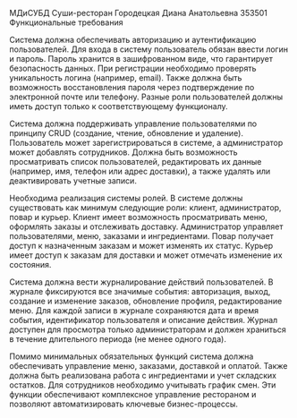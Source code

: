МДиСУБД 
Суши-ресторан
Городецкая Диана Анатольевна 353501
Функциональные требования

Система должна обеспечивать авторизацию и аутентификацию пользователей. Для входа в систему пользователь обязан ввести логин и пароль. Пароль хранится в зашифрованном виде, что гарантирует безопасность данных. При регистрации необходимо проверять уникальность логина (например, email). Также должна быть возможность восстановления пароля через подтверждение по электронной почте или телефону. Разные роли пользователей должны иметь доступ только к соответствующему функционалу.

Система должна поддерживать управление пользователями по принципу CRUD (создание, чтение, обновление и удаление). Пользователь может зарегистрироваться в системе, а администратор может добавлять сотрудников. Должна быть возможность просматривать список пользователей, редактировать их данные (например, имя, телефон или адрес доставки), а также удалять или деактивировать учетные записи.

Необходима реализация системы ролей. В системе должны существовать как минимум следующие роли: клиент, администратор, повар и курьер. Клиент имеет возможность просматривать меню, оформлять заказы и отслеживать доставку. Администратор управляет пользователями, меню, заказами и ингредиентами. Повар получает доступ к назначенным заказам и может изменять их статус. Курьер имеет доступ к заказам для доставки и может отмечать изменение их состояния.

Система должна вести журналирование действий пользователей. В журнале фиксируются все значимые события: авторизация, выход, создание и изменение заказов, обновление профиля, редактирование меню. Для каждой записи в журнале сохраняются дата и время события, идентификатор пользователя и описание действия. Журнал доступен для просмотра только администраторам и должен храниться в течение длительного периода (не менее одного года).

Помимо минимальных обязательных функций система должна обеспечивать управление меню, заказами, доставкой и оплатой. Также должна быть реализована работа с ингредиентами и учет складских остатков. Для сотрудников необходимо учитывать график смен. Эти функции обеспечивают комплексное управление рестораном и позволяют автоматизировать ключевые бизнес-процессы.
